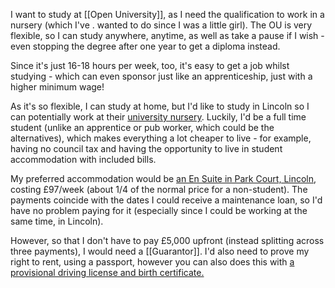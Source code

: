I want to study at [[Open University]], as I need the qualification to work in a nursery (which I've . wanted to do since I was a little girl). The OU is very flexible, so I can study anywhere, anytime, as well as take a pause if I wish - even stopping the degree after one year to get a diploma instead.

Since it's just 16-18 hours per week, too, it's easy to get a job whilst studying - which can even sponsor just like an apprenticeship, just with a higher minimum wage!

As it's so flexible, I can study at home, but I'd like to study in Lincoln so I can potentially work at their [university nursery](https://www.daynurseries.co.uk/daynursery.cfm/searchazref/50003015THEA). Luckily, I'd be a full time student (unlike an apprentice or pub worker, which could be the alternatives), which makes everything a lot cheaper to live - for example, having no council tax and having the opportunity to live in student accommodation with included bills.

My preferred accommodation would be [an En Suite in Park Court, Lincoln](https://yugo.com/en-gb/global/united-kingdom/lincoln/park-court/classic-en-suite-138164), costing £97/week (about 1/4 of the normal price for a non-student). The payments coincide with the dates I could receive a maintenance loan, so I'd have no problem paying for it (especially since I could be working at the same time, in Lincoln).

However, so that I don't have to pay £5,000 upfront (instead splitting across three payments), I would need a [[Guarantor]]. I'd also need to prove my right to rent, using a passport, however you can also does this with [a provisional driving license and birth certificate.](https://www.gov.uk/proev-right-to-rent/using-other-documents/)